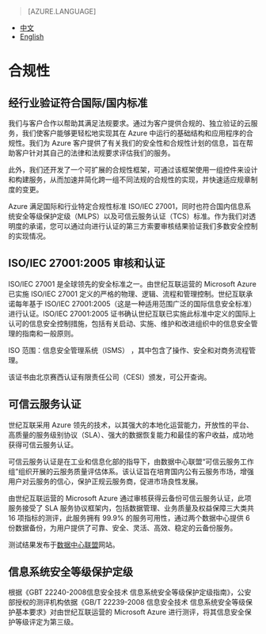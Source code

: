 <tags ms.service="trust-center" ms.date="12/2015" wacn.date="12/2015" wacn.lang="cn"/>

> [AZURE.LANGUAGE]
- [中文](/support/trust-center/compliance/)
- [English](/support/trust-center/compliance-en/)

# 合规性
## 经行业验证符合国际/国内标准
 
我们与客户合作以帮助其满足法规要求。通过为客户提供合规的、独立验证的云服务，我们使客户能够更轻松地实现其在 Azure 中运行的基础结构和应用程序的合规性。我们为 Azure 客户提供了有关我们的安全性和合规性计划的信息，旨在帮助客户针对其自己的法律和法规要求评估我们的服务。

此外，我们还开发了一个可扩展的合规性框架，可通过该框架使用一组控件来设计和构建服务，从而加速并简化跨一组不同法规的合规性的实现，并快速适应规章制度的变更。

Azure 满足国际和行业特定合规性标准 ISO/IEC 27001，同时也符合国内信息系统安全等级保护定级（MLPS）以及可信云服务认证（TCS）标准。作为我们对透明度的承诺，您可以通过向进行认证的第三方索要审核结果验证我们多数安全控制的实现情况。

## ISO/IEC 27001:2005 审核和认证

ISO/IEC 27001 是全球领先的安全标准之一。由世纪互联运营的 Microsoft Azure 已实施 ISO/IEC 27001 定义的严格的物理、逻辑、流程和管理控制。世纪互联承诺每年基于 ISO/IEC 27001:2005（这是一种适用范围广泛的国际信息安全标准）进行认证。ISO/IEC 27001:2005 证书确认世纪互联已实施此标准中定义的国际上认可的信息安全控制措施，包括有关启动、实施、维护和改进组织中的信息安全管理的指南和一般原则。

ISO 范围：信息安全管理系统（ISMS） ，其中包含了操作、安全和对商务流程管理。

该证书由北京赛西认证有限责任公司（CESI）颁发，可公开查询。

## 可信云服务认证

世纪互联采用 Azure 领先的技术，以其强大的本地化运营能力，开放性的平台、高质量的服务级别协议（SLA）、强大的数据恢复能力和最佳的客户收益，成功地获得可信云服务认证。

可信云服务认证是在工业和信息化部的指导下，由数据中心联盟“可信云服务工作组”组织开展的云服务质量评估体系。该认证旨在培育国内公有云服务市场，增强用户对云服务的信心，保护正规云服务商，促进市场良性发展。

由世纪互联运营的 Microsoft Azure 通过审核获得云备份可信云服务认证，此项服务接受了 SLA 服务协议框架内，包括数据管理、业务质量及权益保障三大类共 16 项指标的测评，此服务拥有 99.9% 的服务可用性，通过两个数据中心提供 6 份数据备份，为用户提供了可靠、安全、灵活、高效、稳定的云备份服务。

测试结果发布于[数据中心联盟](http://www.dca.org.cn/)网站。

## 信息系统安全等级保护定级

根据《GBT 22240-2008信息安全技术 信息系统安全等级保护定级指南》，公安部授权的测评机构依据《GB/T 22239-2008 信息安全技术 信息系统安全等级保护基本要求》对由世纪互联运营的 Microsoft Azure 进行测评，将其信息安全保护等级评定为第三级。
